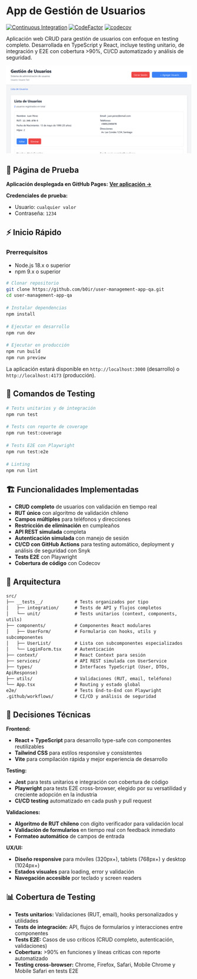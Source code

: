 # App de Gestión de Usuarios

[![Continuous Integration](https://github.com/b0ir/user-management-app-qa/actions/workflows/ci.yml/badge.svg)](https://github.com/b0ir/user-management-app-qa/actions/workflows/ci.yml)
[![CodeFactor](https://www.codefactor.io/repository/github/b0ir/user-management-app-qa/badge)](https://www.codefactor.io/repository/github/b0ir/user-management-app-qa)
[![codecov](https://codecov.io/gh/b0ir/user-management-app-qa/graph/badge.svg?token=TJSBXO8XA9)](https://codecov.io/gh/b0ir/user-management-app-qa)

Aplicación web CRUD para gestión de usuarios con enfoque en testing completo. Desarrollada en TypeScript y React, incluye testing unitario, de integración y E2E con cobertura >90%, CI/CD automatizado y análisis de seguridad.

![Lista de Usuarios](docs/images/screenshot-lista-usuarios.png)

## 🚀 Página de Prueba

**Aplicación desplegada en GitHub Pages:**
**[Ver aplicación →](https://b0ir.github.io/user-management-app-qa/)**

**Credenciales de prueba:**

- Usuario: `cualquier valor`
- Contraseña: `1234`

## ⚡ Inicio Rápido

### Prerrequisitos

- Node.js 18.x o superior
- npm 9.x o superior

```bash
# Clonar repositorio
git clone https://github.com/b0ir/user-management-app-qa.git
cd user-management-app-qa

# Instalar dependencias
npm install

# Ejecutar en desarrollo
npm run dev

# Ejecutar en producción
npm run build
npm run preview
```

La aplicación estará disponible en `http://localhost:3000` (desarrollo) o `http://localhost:4173` (producción).

## 🧪 Comandos de Testing

```bash
# Tests unitarios y de integración
npm run test

# Tests con reporte de coverage
npm run test:coverage

# Tests E2E con Playwright
npm run test:e2e

# Linting
npm run lint
```

## 🏗️ Funcionalidades Implementadas

- **CRUD completo** de usuarios con validación en tiempo real
- **RUT único** con algoritmo de validación chileno
- **Campos múltiples** para teléfonos y direcciones
- **Restricción de eliminación** en cumpleaños
- **API REST simulada** completa
- **Autenticación simulada** con manejo de sesión
- **CI/CD con GitHub Actions** para testing automático, deployment y análisis de seguridad con Snyk
- **Tests E2E** con Playwright
- **Cobertura de código** con Codecov

## 📁 Arquitectura

```
src/
├── __tests__/            # Tests organizados por tipo
│   ├── integration/      # Tests de API y flujos completos
│   └── unit/             # Tests unitarios (context, components, utils)
├── components/           # Componentes React modulares
│   ├── UserForm/         # Formulario con hooks, utils y subcomponentes
│   ├── UserList/         # Lista con subcomponentes especializados
│   └── LoginForm.tsx     # Autenticación
├── context/              # React Context para sesión
├── services/             # API REST simulada con UserService
├── types/                # Interfaces TypeScript (User, DTOs, ApiResponse)
├── utils/                # Validaciones (RUT, email, teléfono)
└── App.tsx               # Routing y estado global
e2e/                      # Tests End-to-End con Playwright
.github/workflows/        # CI/CD y análisis de seguridad
```

## 🔧 Decisiones Técnicas

**Frontend:**

- **React + TypeScript** para desarrollo type-safe con componentes reutilizables
- **Tailwind CSS** para estilos responsive y consistentes
- **Vite** para compilación rápida y mejor experiencia de desarrollo

**Testing:**

- **Jest** para tests unitarios e integración con cobertura de código
- **Playwright** para tests E2E cross-browser, elegido por su versatilidad y creciente adopción en la industria
- **CI/CD testing** automatizado en cada push y pull request

**Validaciones:**

- **Algoritmo de RUT chileno** con dígito verificador para validación local
- **Validación de formularios** en tiempo real con feedback inmediato
- **Formateo automático** de campos de entrada

**UX/UI:**

- **Diseño responsive** para móviles (320px+), tablets (768px+) y desktop (1024px+)
- **Estados visuales** para loading, error y validación
- **Navegación accesible** por teclado y screen readers

## 📊 Cobertura de Testing

- **Tests unitarios:** Validaciones (RUT, email), hooks personalizados y utilidades
- **Tests de integración:** API, flujos de formularios y interacciones entre componentes
- **Tests E2E:** Casos de uso críticos (CRUD completo, autenticación, validaciones)
- **Cobertura:** >90% en funciones y líneas críticas con reporte automatizado
- **Testing cross-browser:** Chrome, Firefox, Safari, Mobile Chrome y Mobile Safari en tests E2E
